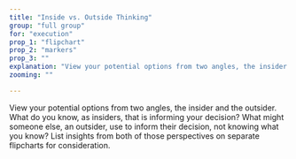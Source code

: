 ```yaml
---
title: "Inside vs. Outside Thinking"
group: "full group"
for: "execution"
prop_1: "flipchart"
prop_2: "markers"
prop_3: ""
explanation: "View your potential options from two angles, the insider and the outsider. What do you know, as insiders, that is informing your decision? What might someone else, an outsider, use to inform their decision, not knowing what you know? List insights from both of those perspectives on separate flipcharts for consideration."
zooming: ""

---
```


View your potential options from two angles, the insider and the outsider. What do you know, as insiders, that is informing your decision? What might someone else, an outsider, use to inform their decision, not knowing what you know? List insights from both of those perspectives on separate flipcharts for consideration.
